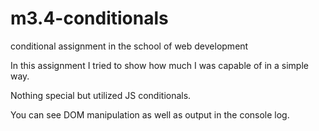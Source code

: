 # m3.4-conditionals
conditional assignment in the school of web development


In this assignment I tried to show how much I was capable of in a simple way. 

Nothing special but utilized JS conditionals.

You can see DOM manipulation as well as output in the console log.
